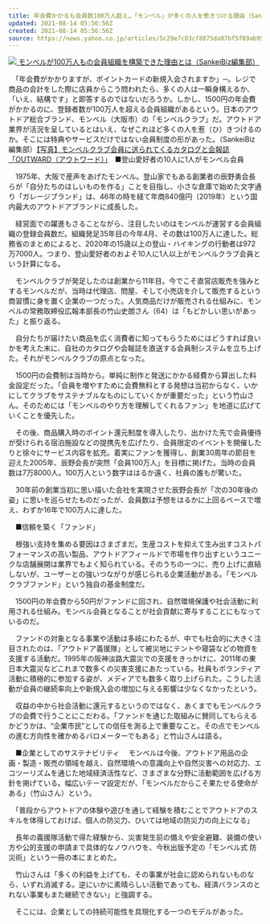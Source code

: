 ```yaml
---
title: 年会費かかるも会員数100万人超え…「モンベル」が多くの人を惹きつける理由（SankeiBiz）
updated: 2021-08-14 05:56:56Z
created: 2021-08-14 05:56:56Z
source: https://news.yahoo.co.jp/articles/5c29e7c03cf8875da07bf5f89ab95396907494b5
---
```


[![](https://amd-pctr.c.yimg.jp/r/iwiz-amd/20210814-00000500-fsi-000-1-view.jpg) モンベルが100万人もの会員組織を構築できた理由とは（SankeiBiz編集部）](https://news.yahoo.co.jp/articles/5c29e7c03cf8875da07bf5f89ab95396907494b5/images/000)

　「年会費がかかりますが、ポイントカードの新規入会されますか」─。レジで商品の会計をした際に店員からこう問われたら、多くの人は一瞬身構えるか、「いえ、結構です」と即答するのではないだろうか。しかし、1500円の年会費がかかるのに、登録者数が100万人を超える会員組織があるという。日本のアウトドア総合ブランド、モンベル（大阪市）の「モンベルクラブ」だ。アウトドア業界が活況を呈しているとはいえ、なぜこれほど多くの人を惹（ひ）きつけるのか。そこには特典やサービスだけではない会員制度の形があった。（SankeiBiz編集部）[【写真】モンベルクラブ会員に送られてくるカタログと会報誌「OUTWARD（アウトワード）」](https://www.sankeibiz.jp/business/photos/210812/bsc2108121200002-p3.htm?utm_source=yahoo%20news%20feed&utm_medium=referral&utm_campaign=related_link)　■登山愛好者の10人に1人がモンベル会員

　1975年、大阪で産声をあげたモンベル。登山家でもある創業者の辰野勇会長らが「自分たちのほしいものを作る」ことを目指し、小さな倉庫で始めた文字通り「ガレージブランド」は、46年の時を経て年商840億円（2019年）という国内最大のアウトドアブランドに成長した。

　経営面での躍進もさることながら、注目したいのはモンベルが運営する会員組織の登録会員数だ。組織発足35年目の今年4月、その数は100万人に達した。総務省のまとめによると、2020年の15歳以上の登山・ハイキングの行動者は972万7000人。つまり、登山愛好者のおよそ10人に1人以上がモンベルクラブ会員という計算になる。

　モンベルクラブが発足したのは創業から11年目。今でこそ直営店販売を強みとするモンベルだが、当時は代理店、問屋、そして小売店を介して販売するという商習慣に身を置く企業の一つだった。人気商品だけが販売される仕組みに、モンベルの常務取締役広報本部長の竹山史朗さん（64）は「もどかしい思いがあった」と振り返る。

　自分たちが届けたい商品を広く消費者に知ってもらうためにはどうすれば良いかを考えた末に、自社のカタログや会報誌を直送する会員制システムを立ち上げた。それがモンベルクラブの原点となった。

　1500円の会費制は当時から。単純に制作と発送にかかる経費から算出した料金設定だった。「会員を増やすために会費無料とする発想は当初からなく、いかにしてクラブをサステナブルなものにしていくかが重要だった」という竹山さん。そのためには「モンベルのやり方を理解してくれるファン」を地道に広げていくことを優先した。

　その後、商品購入時のポイント還元制度を導入したり、出かけた先で会員優待が受けられる宿泊施設などの提携先を広げたり、会員限定のイベントを開催したりと徐々にサービス内容を拡充。着実にファンを獲得し、創業30周年の節目を迎えた2005年、辰野会長が突然「会員100万人」を目標に掲げた。当時の会員数は7万8000人。100万人という数字ははるか遠く、社員の誰もが驚いた。

　30年前の創業当初に思い描いた会社を実現させた辰野会長が「次の30年後の姿」に思いを巡らせたものだったが、会員数は予想をはるかに上回るペースで増え、わずか16年で100万人に達した。

　■信頼を築く「ファンド」

　根強い支持を集める要因はさまざまだ。生産コストを抑えて生み出すコストパフォーマンスの高い製品、アウトドアフィールドで市場を作り出すというユニークな店舗展開は業界でもよく知られている。そのうちの一つに、売り上げに直結しないが、ユーザーとの強いつながりが感じられる企業活動がある。「モンベルクラブファンド」という独自の基金制度だ。

　1500円の年会費から50円がファンドに回され、自然環境保護や社会活動に利用される仕組み。モンベル会員となることが社会貢献に寄与することにもなっているのだ。

　ファンドの対象となる事業や活動は多岐にわたるが、中でも社会的に大きく注目されたのは、「アウトドア義援隊」として被災地にテントや寝袋などの物資を支援する活動だ。1995年の阪神淡路大震災での支援をきっかけに、2011年の東日本大震災などこれまで数多くの災害支援にあたっている。社員もボランティア活動に積極的に参加する姿が、メディアでも数多く取り上げられた。こうした活動が会員の継続率向上や新規入会の増加に与える影響は少なくなかったという。

　収益の中から社会活動に還元するというのではなく、あくまでもモンベルクラブの会費で行うことにこだわる。「ファンドを通じた取組みに賛同してもらえるかどうかは、“企業市民”としての信任を測る上で重要なこと。その点でモンベルの進む方向性を確かめるバロメーターでもある」と竹山さんは語る。

　■企業としてのサステナビリティ 　モンベルは今後、アウトドア用品の企画・製造・販売の領域を越え、自然環境への意識向上や自然災害への対応力、エコツーリズムを通じた地域経済活性など、さまざまな分野に活動範囲を広げる方針を掲げている。幅広いテーマ設定だが、「モンベルだからこそ果たせる使命がある」（竹山さん）という。

　「普段からアウトドアの体験や遊びを通して経験を積むことでアウトドアのスキルを体得しておけば、個人の防災力、ひいては地域の防災力の向上になる」

　長年の義援隊活動で得た経験から、災害発生前の備えや安全避難、装備の使い方や公的支援の申請まで具体的なノウハウを、今秋出版予定の「モンベル式 防災術」という一冊の本にまとめた。

　竹山さんは「多くの利益を上げても、その事業が社会に認められないものなら、いずれ消滅する。逆にいかに素晴らしい活動であっても、経済バランスのとれない事業もまた継続できない」と強調する。

　そこには、企業としての持続可能性を具現化する一つのモデルがあった。